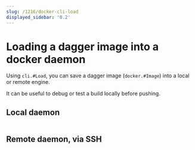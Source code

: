 ```yaml
---
slug: /1216/docker-cli-load
displayed_sidebar: '0.2'
---
```


# Loading a dagger image into a docker daemon

Using `cli.#Load`, you can save a dagger image (`docker.#Image`) into a local or remote engine.

It can be useful to debug or test a build locally before pushing.

## Local daemon

```cue file=../plans/docker-cli-load/local.cue

```

## Remote daemon, via SSH

```cue file=../plans/docker-cli-load/ssh.cue

```
